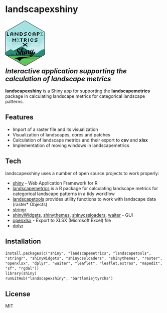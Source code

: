 # landscapexshiny
<div style="float:right; clear: right"><a href="https://r-spatialecology.github.io/landscapemetrics/"><img src="logo.png" alt="logo" width="25%"/></a></div>

## _Interactive application supporting the calculation of landscape metrics_



__landscapexshiny__ is a Shiny app for supporting the  __landscapemetrics__ package in calculating landscape metrics for categorical landscape patterns.


## Features

- Import of a raster file and its visualization 
- Visualization of landscapes, cores and patches
- Calculation of landscape metrics and their export to __csv__ and __xlsx__
- Implementation of moving windows in landscapemetrics

## Tech

landscapexshiny uses a number of open source projects to work properly:

- [shiny] - Web Application Framework for R
- [landscapemetrics] is a R package for calculating landscape metrics for categorical landscape patterns in a tidy workflow
- [landscapetools] provides utility functions to work with landscape data (raster* Objects)
- [stringr]
- [shinyWidgets], [shinythemes], [shinycssloaders], [waiter] - GUI
- [openxlsx] - Export to XLSX (Microsoft Excel) file
- [dplyr]

## Installation

```
install.packages(c("shiny", "landscapemetrics", "landscapetools", "stringr", "shinyWidgets", "shinycssloaders", "shinythemes", "raster", "openxlsx", "dplyr", "waiter", "leaflet", "leaflet.extras", "mapedit", "sf", "rgdal"))
library(shiny)
runGitHub("landscapexshiny", "bartlomiejtyrcha")
```

## License

MIT

[//]: #

   [landscapemetrics]: <https://github.com/r-spatialecology/landscapemetrics>
   [landscapetools]: <https://github.com/ropensci/landscapetools>
   [shiny]: <https://github.com/rstudio/shiny>
   [stringr]: <https://github.com/tidyverse/stringr>
   [shinyWidgets]: <https://github.com/dreamRs/shinyWidgets>
   [shinycssloaders]: <https://github.com/daattali/shinycssloaders>
   [shinythemes]: <https://github.com/rstudio/shinythemes>
   [raster]: <https://github.com/rspatial/raster>
   [openxlsx]: <https://github.com/ycphs/openxlsx>
   [dplyr]: <https://github.com/tidyverse/dplyr>
   [waiter]: <https://github.com/JohnCoene/waiter>
